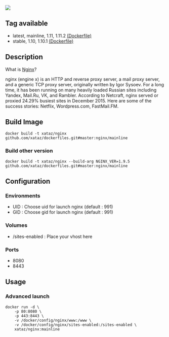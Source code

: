 ![](http://nginx.org/nginx.png)

## Tag available
* latest, mainline, 1.11, 1.11.2 [(Dockerfile)](https://github.com/xataz/dockerfiles/blob/master/nginx/mainline/Dockerfile)
* stable, 1.10, 1.10.1  [(Dockerfile)](https://github.com/xataz/dockerfiles/blob/master/nginx/stable/Dockerfile)

## Description
What is [Nginx](http://nginx.org)?

nginx (engine x) is an HTTP and reverse proxy server, a mail proxy server, and a generic TCP proxy server, originally written by Igor Sysoev. For a long time, it has been running on many heavily loaded Russian sites including Yandex, Mail.Ru, VK, and Rambler. According to Netcraft, nginx served or proxied 24.29% busiest sites in December 2015. Here are some of the success stories: Netflix, Wordpress.com, FastMail.FM.

## Build Image

```shell
docker build -t xataz/nginx github.com/xataz/dockerfiles.git#master:nginx/mainline
```
### Build other version
```shell
docker build -t xataz/nginx --build-arg NGINX_VER=1.9.5 github.com/xataz/dockerfiles.git#master:nginx/mainline
```

## Configuration
### Environments
* UID : Choose uid for launch nginx (default : 991)
* GID : Choose gid for launch nginx (default : 991)

### Volumes
* /sites-enabled : Place your vhost here

### Ports
* 8080
* 8443

## Usage
### Advanced launch
```shell
docker run -d \
	-p 80:8080 \
	-p 443:8443 \
	-v /docker/config/nginx/www:/www \
	-v /docker/config/nginx/sites-enabled:/sites-enabled \
	xataz/nginx:mainline
```

